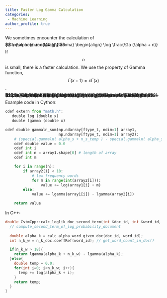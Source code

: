 ```yaml
---
title: Faster Log Gamma Calculation
categories:
 - Machine Learning
author_profile: true
---
```


We sometimes encounter the calculation of 

<span style="font-size:1.0em; line-height:0%">
$$
\newcommand{\Ga}{\Gamma}
\begin{align}
\log \frac{\Ga (\alpha + n)}{\Ga (\alpha)}.
\end{align}
$$
</span>

If $$n$$ is small, there is a faster calculation. We use the property of Gamma function, $$\Gamma(x+1) = x \Gamma (x)$$.

<span style="font-size:1.0em; line-height:0%">
$$
\newcommand{\Ga}{\Gamma}
\begin{align}
&\quad \log \frac{\Ga (\alpha + n)}{\Ga (\alpha)} \\
&= \log \frac{(\alpha + n - 1) \Ga (\alpha + n - 1)}{\Ga (\alpha)} \\
&= \log \frac{(\alpha + n -1) (\alpha + n -2) \Ga (\alpha + n -2) }{\Ga (\alpha)} \\
&= \log \frac{(\alpha + n -1) (\alpha + n -2) \cdots (\alpha) \Ga (\alpha)}{\Ga (\alpha)} \\
&= \log (\alpha + n -1) (\alpha + n -2) \cdots (\alpha)\\
&= \log \prod_{m=1}^{n} (\alpha + n - m)
\end{align}
$$
</span>


Example code in Cython:
```py
cdef extern from "math.h":
   double log (double x)
   double lgamma (double x)

cdef double gammaln_sum(np.ndarray[ftype_t, ndim=1] array1,
                        np.ndarray[ftype_t, ndim=1] array2):
    # (special.gammaln( alpha_s + n_s_temp ) - special.gammaln( alpha_s )).sum()
    cdef double value = 0.0
    cdef int i
    cdef int n = array1.shape[0] # length of array
    cdef int m

    for i in range(n):
        if array2[i] < 18:
            # low frequency words
            for m in range(int(array2[i])):
                value += log(array1[i] + m)
        else:
            value += lgamma(array1[i]) - lgamma(array2[i])

    return value
```

In C++:
```cpp
double CstmCpp::calc_loglik_doc_second_term(int &doc_id, int &word_id, SparseVector<int> &n_k_doc){
  // compute_second_term_of_log_probability_document
  
  double alpha_k = calc_alpha_word_given_doc(doc_id, word_id);
  int n_k_w = n_k_doc.coeffRef(word_id); // get_word_count_in_doc()

  if(n_k_w > 18){
    return lgamma(alpha_k + n_k_w) - lgamma(alpha_k);
  }else{
    double temp = 0.0;
    for(int i=0; i<n_k_w; i++){
      temp += log(alpha_k + i); 
    }
    return temp;
  }
}
```

